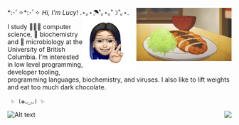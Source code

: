 \*:･ﾟ✧*:･ﾟ✧ *Hi, I'm Lucy!* .⋆｡⋆☂˚｡⋆｡˚☽˚｡⋆.
<img align='right' src="katsu.gif" alt="Lucy's Avatar" height="120px" />
 <img align='right' src="Image.png" alt="Lucy's Avatar" height="120px" />
 
 I study 👩🏻‍💻 computer science, 🧬 biochemistry and 🦠 microbiology at the University of British Columbia.
 I'm interested in low level programming, developer tooling, programming languages, biochemistry, and viruses. 
 I also like to lift weights and eat too much dark chocolate.

` ✨ (✿◡‿◡) ✨`
 

<!-- <img align='right' src="https://user-images.githubusercontent.com/55033656/123548173-ee304c00-d720-11eb-979e-43f711f3404b.png" alt="Lucy's Avatar" height="200" /> -->
<!-- 
<img align='right' src="octocat.png" alt="Lucy's Avatar" height="150px" /> -->


<!-- I study 👩🏻‍💻 computer science and 🧬 biochemistry @[University of British Columbia](https://ubc.ca). I'm interested in developer tooling, programming languages, biochemistry, and viruses (though not so much what viruses can do to us). I also like to lift weights and eat too much dark chocolate.

✨ I'm currently learning more about, [Doom Emacs](https://github.com/hlissner/doom-emacs), Vim, and Elixir!

💻 To learn more about me, check out my [site](http://lhao03.github.io/) or connect with me on [LinkedIn](https://linkedin.com/in/lucy-hao)!

(✿◡‿◡) -->
 
<!-- <p align="center">
  <a href="https://github.com/ryo-ma/github-profile-trophy">
    <img src="https://github-profile-trophy.vercel.app/?username=lhao03&theme=onedark&no-frame=true&column=4&margin-w=15&margin-h=15"/>
  </a>
</p> -->

<img align='right' src="https://github-profile-trophy.vercel.app/?username=lhao03&theme=onedark&no-frame=true&column=4&margin-w=15&margin-h=15"/>


![Alt text](https://spotify-recently-played-readme.vercel.app/api?user=euj7dn4m7gqc9wniy6c5jrtm5)

